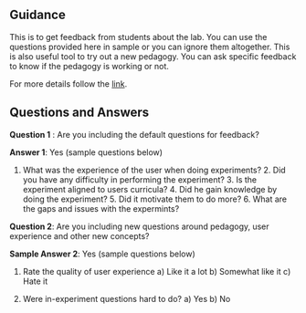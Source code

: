 ## Guidance
   This is to get feedback from students about the lab. You can use the questions
     provided here in sample or you can ignore them altogether. This is also
     useful tool to try out a new pedagogy. You can ask specific feedback to know if
     the pedagogy is working or not. 
   
For more details follow the [link](http://community.virtual-labs.ac.in/docs/ph3-new-exp-dev/).
      
## Questions and Answers
   
   **Question 1** : Are you including the default questions for feedback?
     
   **Answer 1**: Yes (sample questions below)
   
   1. What was the experience of the user when doing experiments?
     2. Did you have any difficulty in performing the experiment?
     3. Is the experiment aligned to users curricula?
     4. Did he gain knowledge by doing the experiment?
     5. Did it motivate them to do more?
     6. What are the gaps and issues with the expermints?

   **Question 2**: Are you including new questions around pedagogy, user experience and 
                  other new concepts?
                  
   **Sample Answer 2**: Yes (sample questions below)
   
   1. Rate the quality of user experience
        a) Like it a lot
        b) Somewhat like it
        c) Hate it
        
   2. Were in-experiment questions hard to do?
       a) Yes
       b) No

